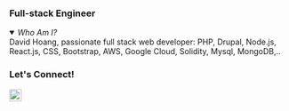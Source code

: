 ### Full-stack Engineer


<details open><summary><em>Who Am I?</em></summary>
David Hoang, passionate full stack web developer: PHP, Drupal, Node.js, React.js, CSS, Bootstrap, AWS, Google Cloud, Solidity, Mysql, MongoDB,..
</details>


 ### Let's Connect!

[<img align="left" alt="Connect on LinkedIn" width="22px" src="https://cdn.jsdelivr.net/npm/simple-icons@v3/icons/linkedin.svg" />][linkedin-url]
 
 <!-- GitHub's Markdown reference links -->
[linkedin-url]:https://www.linkedin.com/in/hoangminhdungvn/
